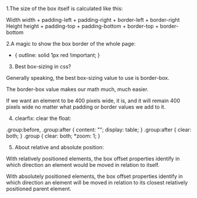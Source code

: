 1.The size of the box itself is calculated like this:

Width	width + padding-left + padding-right + border-left + border-right
Height	height + padding-top + padding-bottom + border-top + border-bottom

2.A magic to show the box border of the whole page:

* {
	outline: solid 1px red !important;
}

3. Best box-sizing in css?

Generally speaking, the best box-sizing value to use is border-box. 

The border-box value makes our math much, much easier. 

If we want an element to be 400 pixels wide, it is, and it will remain 400 pixels wide 
no matter what padding or border values we add to it.

4. clearfix: clear the float:

.group:before,
.group:after {
  content: "";
  display: table;
}
.group:after {
  clear: both;
}
.group {
  clear: both;
  *zoom: 1;
}

5. About relative and absolute position:

With relatively positioned elements, the box offset properties identify in which direction an element would be moved in relation to itself. 

With absolutely positioned elements, the box offset properties identify in which direction an element will be moved in relation to its closest relatively positioned parent element.

